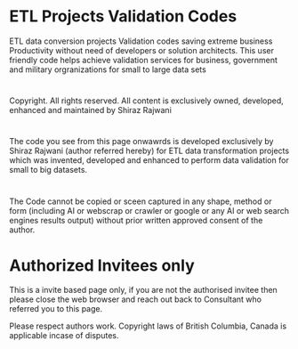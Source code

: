 # ETL Projects Validation Codes
ETL data conversion projects Validation codes saving extreme business Productivity without need of developers or solution architects. This user friendly code helps achieve validation services for business, government and military orgranizations for small to large data sets 

#
Copyright. All rights reserved. All content is exclusively owned, developed, enhanced and maintained by Shiraz Rajwani

#
The code you see from this page onwawrds is developed exclusively by Shiraz Rajwani (author referred hereby) for ETL data transformation projects which was invented, developed and enhanced to perform data validation for small to big datasets. 
# 
The Code cannot be copied or sceen captured in any shape, method or form (including AI or webscrap or crawler or google or any AI or web search engines results output) without prior written approved consent of the author. 

# Authorized Invitees only
This is a invite based page only, if you are not the authorised invitee then please close the web browser and reach out back to Consultant who referred you to this page.

Please respect authors work. Copyright laws of British Columbia, Canada is applicable incase of disputes.
